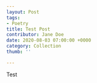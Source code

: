```yaml
---
layout: Post
tags:
- Poetry
title: Test Post
contributor: Jane Doe
date: 2020-08-03 07:00:00 +0000
category: Collection
thumb: ''

---
```

Test